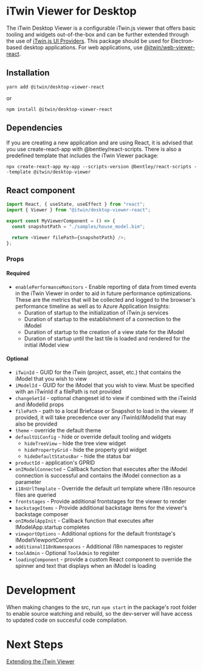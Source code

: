 # iTwin Viewer for Desktop

The iTwin Desktop Viewer is a configurable iTwin.js viewer that offers basic tooling and widgets out-of-the-box and can be further extended through the use of [iTwin.js UI Providers](https://www.itwinjs.org/learning/ui/augmentingui/). This package should be used for Electron-based desktop applications. For web applications, use [@itwin/web-viewer-react](https://www.npmjs.com/package/@itwin/web-viewer-react).

## Installation

```
yarn add @itwin/desktop-viewer-react
```

or

```
npm install @itwin/desktop-viewer-react
```

## Dependencies

If you are creating a new application and are using React, it is advised that you use create-react-app with @bentley/react-scripts. There is also a predefined template that includes the iTwin Viewer package:

```
npx create-react-app my-app --scripts-version @bentley/react-scripts --template @itwin/desktop-viewer
```

## React component

```javascript
import React, { useState, useEffect } from "react";
import { Viewer } from "@itwin/desktop-viewer-react";

export const MyViewerComponent = () => {
  const snapshotPath = "./samples/house_model.bim";

  return <Viewer filePath={snapshotPath} />;
};
```

### Props

#### Required

- `enablePerformanceMonitors` - Enable reporting of data from timed events in the iTwin Viewer in order to aid in future performance optimizations. These are the metrics that will be collected and logged to the browser's performance timeline as well as to Azure Application Insights:
  - Duration of startup to the initialization of iTwin.js services
  - Duration of startup to the establishment of a connection to the iModel
  - Duration of startup to the creation of a view state for the iModel
  - Duration of startup until the last tile is loaded and rendered for the initial iModel view

#### Optional

- `iTwinId` - GUID for the iTwin (project, asset, etc.) that contains the iModel that you wish to view
- `iModelId` - GUID for the iModel that you wish to view. Must be specified with an iTwinId if a filePath is not provided
- `changeSetId` - optional changeset id to view if combined with the iTwinId and iModelId props
- `filePath` - path to a local Briefcase or Snapshot to load in the viewer. If provided, it will take precedence over any iTwinId/iModelId that may also be provided
- `theme` - override the default theme
- `defaultUiConfig` - hide or override default tooling and widgets
  - `hideTreeView` - hide the tree view widget
  - `hidePropertyGrid` - hide the property grid widget
  - `hideDefaultStatusBar` - hide the status bar
- `productId` - application's GPRID
- `onIModelConnected` - Callback function that executes after the iModel connection is successful and contains the iModel connection as a parameter
- `i18nUrlTemplate` - Override the default url template where i18n resource files are queried
- `frontstages` - Provide additional frontstages for the viewer to render
- `backstageItems` - Provide additional backstage items for the viewer's backstage composer
- `onIModelAppInit` - Callback function that executes after IModelApp.startup completes
- `viewportOptions` - Additional options for the default frontstage's IModelViewportControl
- `additionalI18nNamespaces` - Additional i18n namespaces to register
- `toolAdmin` - Optional `ToolAdmin` to register
- `loadingComponent` - provide a custom React component to override the spinner and text that displays when an iModel is loading

# Development

When making changes to the src, run `npm start` in the package's root folder to enable source watching and rebuild, so the dev-server will have access to updated code on succesful code compilation.

# Next Steps

[Extending the iTwin Viewer](https://www.itwinjs.org/learning/tutorials/hello-world-viewer/)
